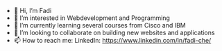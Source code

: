 - 👋 Hi, I’m Fadi
- 👀 I’m interested in Webdevelopment and Programming
- 🌱 I’m currently learning several courses from Cisco and IBM
- 💞️ I’m looking to collaborate on building new websites and applications
- 📫 How to reach me: LinkedIn: https://www.linkedin.com/in/fadi-che/

<!---
xfadixxl is a ✨ special ✨ repository because its `README.md` (this file) appears on your GitHub profile.
You can click the Preview link to take a look at your changes.
--->
